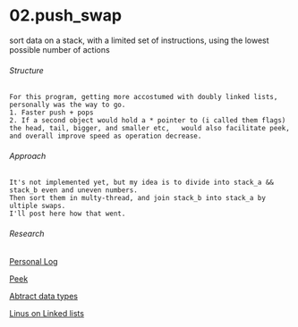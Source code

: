 # 02.push_swap
sort data on a stack, with a limited set of instructions, using the lowest possible number of actions

###### Structure  
```
For this program, getting more accostumed with doubly linked lists, personally was the way to go.   
1. Faster push + pops   
2. If a second object would hold a * pointer to (i called them flags) the head, tail, bigger, and smaller etc,   would also facilitate peek, and overall improve speed as operation decrease.   
```
###### Approach  
```
It's not implemented yet, but my idea is to divide into stack_a && stack_b even and uneven numbers.    
Then sort them in multy-thread, and join stack_b into stack_a by ultiple swaps.  
I'll post here how that went.   

```
###### Research  

[Personal Log](https://docs.google.com/document/d/1BRx4uDb469BFj6pL2ozEluOIOzOkLMNUBLTMFMG50CU/edit?usp=sharing)  

[Peek](https://en.wikipedia.org/wiki/Peek_(data_type_operation))   

[Abtract data types](https://en.wikipedia.org/wiki/Abstract_data_type)

[Linus on Linked lists](https://github.com/mkirchner/linked-list-good-taste)  

